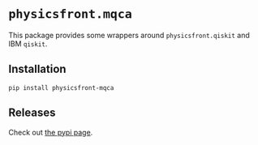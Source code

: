 # `physicsfront.mqca`

This package provides some wrappers around `physicsfront.qiskit` and
IBM `qiskit`.

## Installation

`pip install physicsfront-mqca`

## Releases

Check out [the pypi page](https://pypi.org/project/physicsfront-mqca/#history).
